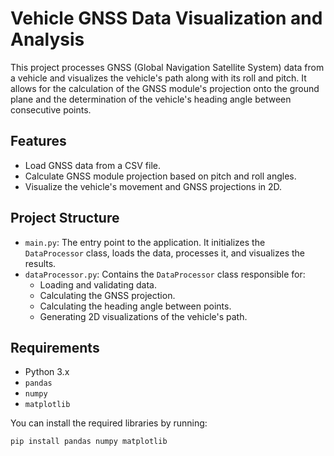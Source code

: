 # Vehicle GNSS Data Visualization and Analysis

This project processes GNSS (Global Navigation Satellite System) data from a vehicle and visualizes the vehicle's path along with its roll and pitch. It allows for the calculation of the GNSS module's projection onto the ground plane and the determination of the vehicle's heading angle between consecutive points.

## Features
- Load GNSS data from a CSV file.
- Calculate GNSS module projection based on pitch and roll angles.
- Visualize the vehicle's movement and GNSS projections in 2D.

## Project Structure

- `main.py`: The entry point to the application. It initializes the `DataProcessor` class, loads the data, processes it, and visualizes the results.
- `dataProcessor.py`: Contains the `DataProcessor` class responsible for:
  - Loading and validating data.
  - Calculating the GNSS projection.
  - Calculating the heading angle between points.
  - Generating 2D visualizations of the vehicle's path.

## Requirements
- Python 3.x
- `pandas`
- `numpy`
- `matplotlib`


You can install the required libraries by running:

```bash
pip install pandas numpy matplotlib
